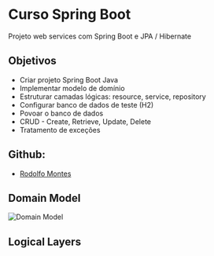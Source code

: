 # Curso Spring Boot

Projeto web services com Spring Boot e JPA / Hibernate

## Objetivos 

* Criar projeto Spring Boot Java
* Implementar modelo de domínio
* Estruturar camadas lógicas: resource, service, repository
* Configurar banco de dados de teste (H2)
* Povoar o banco de dados
* CRUD - Create, Retrieve, Update, Delete
* Tratamento de exceções 

## Github: 
* [Rodolfo Montes](https://github.com/RodolfoMontes/course-springboot)

## Domain Model
![Domain Model](https://user-images.githubusercontent.com/63476127/185115043-234fbc86-e92c-4a45-99a4-c40f3ae1e162.png)

## Logical Layers
